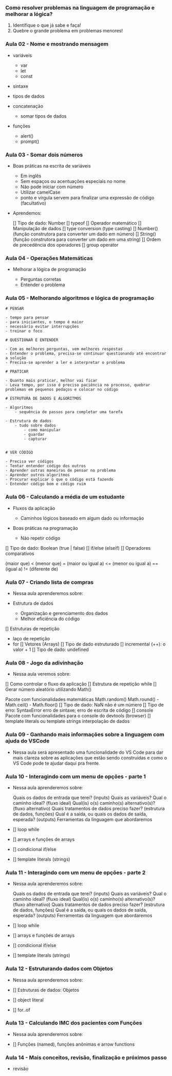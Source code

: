 ### Como resolver problemas na linguagem de programação e melhorar a lógica?

1. Identifique o que já sabe e faça!
2. Quebre o grande problema em problemas menores!

### Aula 02 - Nome e mostrando mensagem

- variáveis
    - var
    - let
    - const

- sintaxe

- tipos de dados

- concatenação
    - somar tipos de dados

- funções
    - alert()
    - prompt()


### Aula 03 - Somar dois números

- Boas práticas na escrita de variáveis

    - Em inglês
    - Sem espaços ou acentuações especiais no nome
    - Não pode iniciar com número
    - Utilizar camelCase
    - ponto e vírgula servem para finalizar uma expressão de código (facultativo)

- Aprendemos:

    [] Tipo de dado: Number
    [] typeof
    [] Operador matemático
    [] Manipulação de dados
    [] type conversion (type casting)
    [] Number() (função construtora para converter um dado em número)
    [] String() (função construtora para converter um dado em uma string)
    [] Ordem de precedência dos operadores
    [] group operator

### Aula 04 - Operações Matemáticas

- Melhorar a lógica de programação

    - Perguntas corretas
    - Entender o problema


### Aula 05 - Melhorando algoritmos e lógica de programação

    # PENSAR

    - tempo para pensar
    - para iniciantes, o tempo é maior
    - necessário evitar interrupções
    - treinar o foco

    # QUESTIONAR E ENTENDER

    - Com as melhores perguntas, vem melhores respostas
    - Entender o problema, precisa-se continuar questionando até encontrar a solução
    - Precisa-se aprender a ler e interpretar o problema

    # PRATICAR

    - Quanto mais praticar, melhor vai ficar
    - Leva tempo, por isso é preciso paciência no processo, quebrar problemas em pequenos pedaços e colocar no código

    # ESTRUTURA DE DADOS E ALGORITMOS

    - Algoritmos
        - sequência de passos para completar uma tarefa

    - Estrutura de dados
        - tudo sobre dados
            - como manipular
            - guardar
            - capturar
            

    # VER CÓDIGO

    - Precisa ver códigos
    - Tentar entender código dos outros
    - Aprender outras maneiras de pensar no problema
    - Aprender outros algoritmos
    - Procurar explicar o que o código está fazendo
    - Entender código bom e código ruim

### Aula 06 - Calculando a média de um estudante

- Fluxos da aplicação
    - Caminhos lógicos baseado em algum dado ou informação

- Boas práticas na programação
    - Não repetir código

[] Tipo de dado: Boolean (true | false)
[] if/else (elseif)
[] Operadores comparativos

(maior que)
< (menor que)
= (maior ou igual a)
<= (menor ou igual a)
== (igual a)
!= (diferente de)



### Aula 07 - Criando lista de compras

- Nessa aula aprenderemos sobre:

- Estrutura de dados
    - Organização e gerenciamento dos dados
    - Melhor eficiência do código

[] Estruturas de repetição

- laço de repetição
- for
    [] Vetores (Arrays)
    [] Tipo de dado estruturado
    [] incremental (++): o valor + 1
    [] Tipo de dado: undefined



### Aula 08 - Jogo da adivinhação

- Nessa aula veremos sobre:

[] Como controlar o fluxo da aplicação
[] Estrutura de repetição while
[] Gerar número aleatório utilizando Math()

Pacote com funcionalidades matemáticas
Math.random()
Math.round() - Math.ceil() - Math.floor()
[] Tipo de dado: NaN
não é um número
[] Tipo de erro: SyntaxError
erro de sintaxe; erro de escrita de código
[] console
Pacote com funcionalidades para o console do devtools (browser)
[] template literals ou template strings
interpolação de dados


### Aula 09 - Ganhando mais informações sobre a linguagem com ajuda do VSCode

- Nessa aula será apresentado uma funcionalidade do VS Code para dar mais clareza sobre as aplicações que estão sendo construídas e como o VS Code pode te ajudar daqui pra frente.

### Aula 10 - Interagindo com um menu de opções - parte 1

- Nessa aula aprenderemos sobre:

    Quais os dados de entrada que terei? (inputs)
    Quais as variáveis?
    Qual o caminho ideal? (fluxo ideal)
    Qual(is) o(s) caminho(s) alternativo(s)? (fluxo alternativo)
    Quais tratamentos de dados preciso fazer? (estrutura de dados,  funções)
    Qual é a saída, ou quais os dados de saída, esperada? (outputs)
    Ferramentas da linguagem que abordaremos

- [] loop while
- [] arrays e funções de arrays
- [] condicional if/else
- [] template literals (strings)

### Aula 11 - Interagindo com um menu de opções - parte 2

- Nessa aula aprenderemos sobre:

    Quais os dados de entrada que terei? (inputs)
    Quais as variáveis?
    Qual o caminho ideal? (fluxo ideal)
    Qual(is) o(s) caminho(s) alternativo(s)? (fluxo alternativo)
    Quais tratamentos de dados preciso fazer? (estrutura de dados,  funções)
    Qual é a saída, ou quais os dados de saída, esperada? (outputs)
    Ferramentas da linguagem que abordaremos

- [] loop while
- [] arrays e funções de arrays
- [] condicional if/else
- [] template literals (strings)

### Aula 12 - Estruturando dados com Objetos

- Nessa aula aprenderemos sobre:

- [] Estruturas de dados: Objetos
- [] object literal
- [] for..of

### Aula 13 - Calculando IMC dos pacientes com Funções

- Nessa aula aprenderemos sobre:

- [] Funções (named), funções anônimas e arrow functions

### Aula 14 - Mais conceitos, revisão, finalização e próximos passo

- revisão